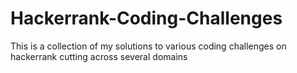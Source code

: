 # Hackerrank-Coding-Challenges
This is a collection of my solutions to various coding challenges on hackerrank cutting across several domains
